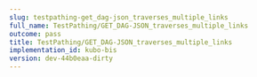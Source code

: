 ```yaml
---
slug: testpathing-get_dag-json_traverses_multiple_links
full_name: TestPathing/GET_DAG-JSON_traverses_multiple_links
outcome: pass
title: TestPathing/GET_DAG-JSON_traverses_multiple_links
implementation_id: kubo-bis
version: dev-44b0eaa-dirty
---
```


